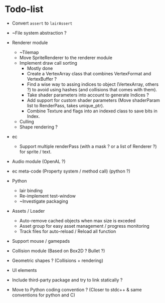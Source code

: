 # Todo-list

- Convert `assert` to `lairAssert`
- ~File system abstraction ?
- Renderer module
  - ~Tilemap
  - Move SpriteRenderer to the renderer module
  - Implement draw call sorting
    * Mostly done
    - Create a VertexArray class that combines VertexFormat and VertexBuffer ?
    - Find a wise way to assing indices to object (VertexArray, others ?) to
      avoid using hashes (and collisions that comes with them).
    - Take shader parameters into account to generate Indices ?
    - Add support for custom shader parameters (Move shaderParam list to
      RenderPass, takes unique_ptr).
    - Combine Texture and flags into an indexed class to save bits in Index.
  - Culling
  - Shape rendering ?
- ec
  - Support multiple renderPass (with a mask ? or a list of Renderer ?) for
    sprite / text.
- Audio module (OpenAL ?)
- ec meta-code (Property system / method call) (python ?)
- Python
  - lair binding
  - Re-implement test-window
  - ~Investigate packaging
- Assets / Loader
  - Auto-remove cached objects when max size is exceded
  - Asset group for easy asset management / progress monitoring
  - Track files for auto-reload / Reload all function
- Support mouse / gamepads
- Collision module (Based on Box2D ? Bullet ?)
- Geometric shapes ? (Collisions + rendering)
- UI elements
- Include third-party package and try to link statically ?


- Move to Python coding convention ? (Closer to stdc++ & same conventions for python and C)
